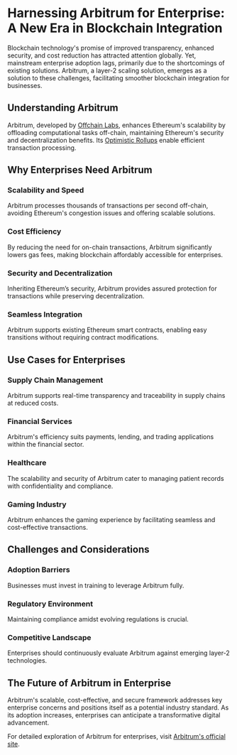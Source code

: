 # Harnessing Arbitrum for Enterprise: A New Era in Blockchain Integration

Blockchain technology's promise of improved transparency, enhanced security, and cost reduction has attracted attention globally. Yet, mainstream enterprise adoption lags, primarily due to the shortcomings of existing solutions. Arbitrum, a layer-2 scaling solution, emerges as a solution to these challenges, facilitating smoother blockchain integration for businesses.

## Understanding Arbitrum

Arbitrum, developed by [Offchain Labs](https://offchainlabs.com/), enhances Ethereum's scalability by offloading computational tasks off-chain, maintaining Ethereum's security and decentralization benefits. Its [Optimistic Rollups](https://medium.com/offchainlabs/what-are-optimistic-rollups-56eb1c784ab1) enable efficient transaction processing.

## Why Enterprises Need Arbitrum

### Scalability and Speed
Arbitrum processes thousands of transactions per second off-chain, avoiding Ethereum's congestion issues and offering scalable solutions.

### Cost Efficiency
By reducing the need for on-chain transactions, Arbitrum significantly lowers gas fees, making blockchain affordably accessible for enterprises.

### Security and Decentralization
Inheriting Ethereum’s security, Arbitrum provides assured protection for transactions while preserving decentralization.

### Seamless Integration
Arbitrum supports existing Ethereum smart contracts, enabling easy transitions without requiring contract modifications.

## Use Cases for Enterprises

### Supply Chain Management
Arbitrum supports real-time transparency and traceability in supply chains at reduced costs.

### Financial Services
Arbitrum's efficiency suits payments, lending, and trading applications within the financial sector.

### Healthcare
The scalability and security of Arbitrum cater to managing patient records with confidentiality and compliance.

### Gaming Industry
Arbitrum enhances the gaming experience by facilitating seamless and cost-effective transactions.

## Challenges and Considerations

### Adoption Barriers
Businesses must invest in training to leverage Arbitrum fully.

### Regulatory Environment
Maintaining compliance amidst evolving regulations is crucial.

### Competitive Landscape
Enterprises should continuously evaluate Arbitrum against emerging layer-2 technologies.

## The Future of Arbitrum in Enterprise

Arbitrum's scalable, cost-effective, and secure framework addresses key enterprise concerns and positions itself as a potential industry standard. As its adoption increases, enterprises can anticipate a transformative digital advancement.

For detailed exploration of Arbitrum for enterprises, visit [Arbitrum's official site](https://arbitrum.io/).